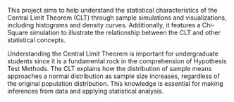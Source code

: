 This project aims to help understand the statistical characteristics of the Central Limit Theorem (CLT) through sample simulations and visualizations, including histograms and density curves. Additionally, it features a Chi-Square simulation to illustrate the relationship between the CLT and other statistical concepts.

Understanding the Central Limit Theorem is important for undergraduate students since it is a fundamental rock in the comprehension of Hypothesis Test Methods. The CLT explains how the distribution of sample means approaches a normal distribution as sample size increases, regardless of the original population distribution. This knowledge is essential for making inferences from data and applying statistical analysis.
